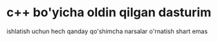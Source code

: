 # c++ bo'yicha oldin qilgan dasturim
ishlatish uchun hech qanday qo'shimcha narsalar o'rnatish shart emas
